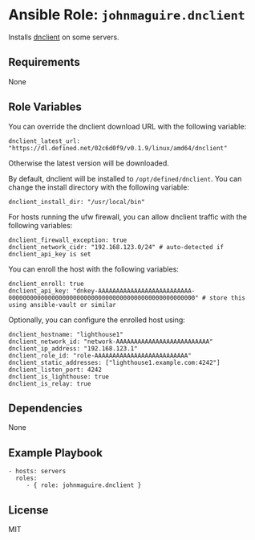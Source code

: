 Ansible Role: `johnmaguire.dnclient`
=========

Installs [dnclient](https://defined.net) on some servers.

Requirements
------------

None

Role Variables
--------------

You can override the dnclient download URL with the following variable:

```
dnclient_latest_url: "https://dl.defined.net/02c6d0f9/v0.1.9/linux/amd64/dnclient"
```

Otherwise the latest version will be downloaded.

By default, dnclient will be installed to `/opt/defined/dnclient`. You can change the install directory with the following variable:

```
dnclient_install_dir: "/usr/local/bin"
```

For hosts running the ufw firewall, you can allow dnclient traffic with the following variables:

```
dnclient_firewall_exception: true
dnclient_network_cidr: "192.168.123.0/24" # auto-detected if dnclient_api_key is set
```

You can enroll the host with the following variables:

```
dnclient_enroll: true
dnclient_api_key: "dnkey-AAAAAAAAAAAAAAAAAAAAAAAAAA-0000000000000000000000000000000000000000000000000000" # store this using ansible-vault or similar
```

Optionally, you can configure the enrolled host using:

```
dnclient_hostname: "lighthouse1"
dnclient_network_id: "network-AAAAAAAAAAAAAAAAAAAAAAAAAA"
dnclient_ip_address: "192.168.123.1"
dnclient_role_id: "role-AAAAAAAAAAAAAAAAAAAAAAAAAA"
dnclient_static_addresses: ["lighthouse1.example.com:4242"]
dnclient_listen_port: 4242
dnclient_is_lighthouse: true
dnclient_is_relay: true
```

Dependencies
------------

None

Example Playbook
----------------

    - hosts: servers
      roles:
         - { role: johnmaguire.dnclient }

License
-------

MIT
